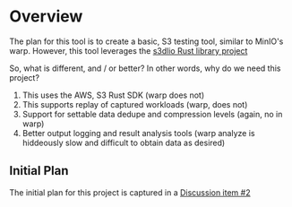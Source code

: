 # Overview
The plan for this tool is to create a basic, S3 testing tool, similar to MinIO's warp.  However, this tool leverages the [s3dlio Rust library project](https://github.com/russfellows/s3dlio)

So, what is different, and / or better?  In other words, why do we need this project?

1. This uses the AWS, S3 Rust SDK (warp does not)
2. This supports replay of captured workloads (warp, does not)
3. Support for settable data dedupe and compression levels (again, no in warp)
4. Better output logging and result analysis tools (warp analyze is hiddeously slow and difficult to obtain data as desired)


## Initial Plan
The initial plan for this project is captured in a [Discussion item #2](https://github.com/russfellows/warp-test/discussions/2)


